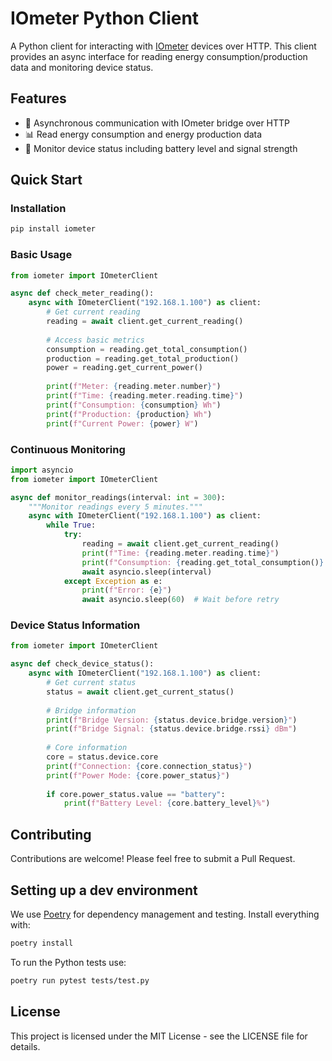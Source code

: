 # IOmeter Python Client

A Python client for interacting with [IOmeter](https://iometer.de/) devices over HTTP. This client provides an async interface for reading energy consumption/production data and monitoring device status.

## Features

- 🔌 Asynchronous communication with IOmeter bridge over HTTP
- 📊 Read energy consumption and energy production data
- 🔋 Monitor device status including battery level and signal strength

## Quick Start

### Installation

```bash
pip install iometer
```

### Basic Usage

```python
from iometer import IOmeterClient

async def check_meter_reading():
    async with IOmeterClient("192.168.1.100") as client:
        # Get current reading
        reading = await client.get_current_reading()
        
        # Access basic metrics
        consumption = reading.get_total_consumption()
        production = reading.get_total_production()
        power = reading.get_current_power()
        
        print(f"Meter: {reading.meter.number}")
        print(f"Time: {reading.meter.reading.time}")
        print(f"Consumption: {consumption} Wh")
        print(f"Production: {production} Wh")
        print(f"Current Power: {power} W")
```

### Continuous Monitoring

```python
import asyncio
from iometer import IOmeterClient

async def monitor_readings(interval: int = 300):
    """Monitor readings every 5 minutes."""
    async with IOmeterClient("192.168.1.100") as client:
        while True:
            try:
                reading = await client.get_current_reading()
                print(f"Time: {reading.meter.reading.time}")
                print(f"Consumption: {reading.get_total_consumption()} Wh")
                await asyncio.sleep(interval)
            except Exception as e:
                print(f"Error: {e}")
                await asyncio.sleep(60)  # Wait before retry
```
### Device Status Information

```python
from iometer import IOmeterClient

async def check_device_status():
    async with IOmeterClient("192.168.1.100") as client:
        # Get current status
        status = await client.get_current_status()
        
        # Bridge information
        print(f"Bridge Version: {status.device.bridge.version}")
        print(f"Bridge Signal: {status.device.bridge.rssi} dBm")
        
        # Core information
        core = status.device.core
        print(f"Connection: {core.connection_status}")
        print(f"Power Mode: {core.power_status}")
        
        if core.power_status.value == "battery":
            print(f"Battery Level: {core.battery_level}%")
```

## Contributing

Contributions are welcome! Please feel free to submit a Pull Request.

## Setting up a dev environment
We use [Poetry](https://python-poetry.org/) for dependency management and testing. Install everything with:
```bash
poetry install
```

To run the Python tests use:
```bash
poetry run pytest tests/test.py
```

## License

This project is licensed under the MIT License - see the LICENSE file for details.
